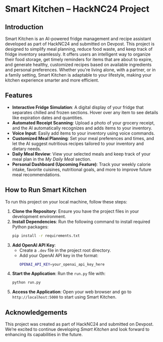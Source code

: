 # Smart Kitchen – HackNC24 Project

## Introduction
Smart Kitchen is an AI-powered fridge management and recipe assistant developed as part of HackNC24 and submitted on Devpost. This project is designed to simplify meal planning, reduce food waste, and keep track of fridge inventory seamlessly. It offers users an intelligent way to organize their food storage, get timely reminders for items that are about to expire, and generate healthy, customized recipes based on available ingredients and personal preferences. Whether you're living alone, with a partner, or in a family setting, Smart Kitchen is adaptable to your lifestyle, making your kitchen experience smarter and more efficient.

## Features
- **Interactive Fridge Simulation**: A digital display of your fridge that separates chilled and frozen sections. Hover over any item to see details like expiration dates and quantities.
- **Automated Receipt Scanning**: Upload a photo of your grocery receipt, and the AI automatically recognizes and adds items to your inventory.
- **Voice Input**: Easily add items to your inventory using voice commands.
- **Customized Meal Planning**: Set your meal preferences and times, and let the AI suggest nutritious recipes tailored to your inventory and dietary needs.
- **Daily Meal Review**: View your selected meals and keep track of your meal plan in the *My Daily Meal* section.
- **Personal Dashboard (Upcoming Feature)**: Track your weekly calorie intake, favorite cuisines, nutritional goals, and more to improve future meal recommendations.

## How to Run Smart Kitchen
To run this project on your local machine, follow these steps:

1. **Clone the Repository**: Ensure you have the project files in your development environment.
2. **Install Dependencies**: Run the following command to install required Python packages:
   ```bash
   pip install -r requirements.txt
   ```
3. **Add OpenAI API Key**:
   - Create a `.dev` file in the project root directory.
   - Add your OpenAI API key in the format:
     ```bash
     OPENAI_API_KEY=your_openai_api_key_here
     ```
4. **Start the Application**: Run the `run.py` file with:
   ```bash
   python run.py
   ```
5. **Access the Application**: Open your web browser and go to `http://localhost:5000` to start using Smart Kitchen.

## Acknowledgements
This project was created as part of HackNC24 and submitted on Devpost. We’re excited to continue developing *Smart Kitchen* and look forward to enhancing its capabilities in the future.
